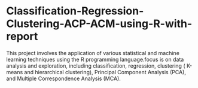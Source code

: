 # Classification-Regression-Clustering-ACP-ACM-using-R-with-report
This project involves the application of various statistical and machine learning techniques using the R programming language.focus is on data analysis and exploration, including classification, regression, clustering ( K-means and hierarchical clustering), Principal Component Analysis (PCA), and Multiple Correspondence Analysis (MCA).

